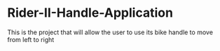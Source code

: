# Rider-II-Handle-Application
This is the project that will allow the user to use its bike handle to move from left to right
